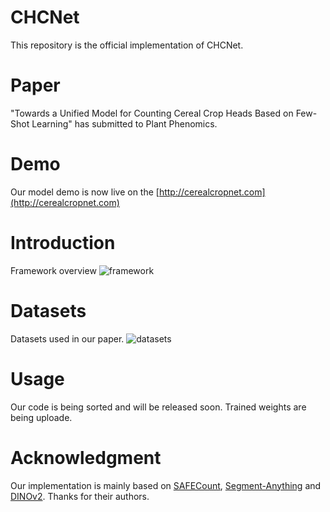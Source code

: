 # CHCNet
This repository is the official implementation of CHCNet.
# Paper
"Towards a Unified Model for Counting Cereal Crop Heads Based on Few-Shot Learning" has submitted to Plant Phenomics.
# Demo
Our model demo is now live on the [http://cerealcropnet.com](http://cerealcropnet.com)
# Introduction
Framework overview
![framework](source/figure3.png)
# Datasets
Datasets used in our paper.
![datasets](source/figure7.png)
# Usage
Our code is being sorted and will be released soon. Trained weights are being uploade.
# Acknowledgment
Our implementation is mainly based on [SAFECount](https://github.com/zhiyuanyou/SAFECount), [Segment-Anything](https://github.com/facebookresearch/segment-anything) and [DINOv2](https://github.com/facebookresearch/dinov2). Thanks for their authors.